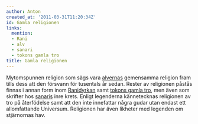 ```yaml
---
author: Anton
created_at: '2011-03-31T11:20:34Z'
id: Gamla religionen
links:
  mention:
  - Rani
  - alv
  - sanari
  - tokons gamla tro
title: Gamla religionen
---
```


Mytomspunnen religion som sägs vara [alvernas] gemensamma religion fram tills dess att den försvann
för tusentals år sedan. Rester av religionen påstås finnas i annan form inom [Ranidyrkan] samt
[tokons gamla tro], men även som skrifter hos [sanaris] inre krets. Enligt legenderna kännetecknas
religionen av tro på återfödelse samt att den inte innefattar några gudar utan endast ett
allomfattande Universum. Religionen har även likheter med legenden om stjärnornas hav.

  [alvernas]: alv
  [Ranidyrkan]: Rani
  [tokons gamla tro]: tokons_gamla_tro
  [sanaris]: sanari
